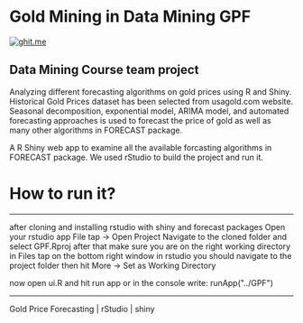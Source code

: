 # Gold Mining in Data Mining GPF
[![ghit.me](https://ghit.me/badge.svg?repo=akaifi/GPF)](https://ghit.me/repo/akaifi/GPF)

Data Mining Course team project 
---
Analyzing different forecasting algorithms on gold prices using R and Shiny. Historical Gold Prices dataset has been selected from usagold.com website. Seasonal decomposition, exponential model, ARIMA model, and automated forecasting approaches is used to forecast the price of gold as well as many other algorithms in FORECAST package.

A R Shiny web app to examine all the available forcasting algorithms in FORECAST package.  We used rStudio to build the project and run it.


# How to run it?
---
after cloning and installing rstudio with shiny and forecast packages
Open your rstudio app File tap -> Open Project
Navigate to the cloned folder and select GPF.Rproj
after that make sure you are on the right working directory 
in Files tap on the bottom right window in rstudio you should navigate to the project folder then
hit More -> Set as Working Directory

now open ui.R and hit run app or in the console write:
runApp("../GPF")




---
Gold Price Forecasting | rStudio | shiny
